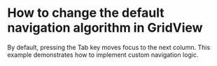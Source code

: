 # How to change the default navigation algorithm in GridView


<p>By default, pressing the Tab key moves focus to the next column. This example demonstrates how to implement custom navigation logic.</p>

<br/>


